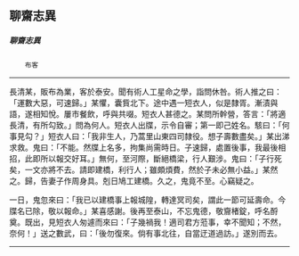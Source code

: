 

## 聊齋志異

##### 聊齋志異
　　`布客`

* * *

長清某，販布為業，客於泰安。聞有術人工星命之學，詣問休咎。術人推之曰：「運數大惡，可速歸。」某懼，囊貲北下。途中遇一短衣人，似是隸胥。漸漬與語，遂相知悅。屢市餐飲，呼與共啜。短衣人甚德之。某問所幹營，答言：「將適長清，有所勾致。」問為何人。短衣人出牒，示令自審；第一即己姓名。駭曰：「何事見勾？」短衣人曰：「我非生人，乃蒿里山東四司隸役。想子壽數盡矣。」某出涕求救。鬼曰：「不能。然牒上名多，拘集尚需時日。子速歸，處置後事，我最後相招，此即所以報交好耳。」無何，至河際，斷絕橋梁，行人艱涉。鬼曰：「子行死矣，一文亦將不去。請即建橋，利行人；雖頗煩費，然於子未必無小益。」某然之。歸，告妻子作周身具。剋日鳩工建橋。久之，鬼竟不至。心竊疑之。

一日，鬼忽來曰：「我已以建橋事上報城隍，轉達冥司矣，謂此一節可延壽命。今牒名已除，敬以報命。」某喜感謝。後再至泰山，不忘鬼德，敬齎楮錠，呼名酹奠。既出，見短衣人匆遽而來曰：「子幾禍我！適司君方蒞事，幸不聞知；不然，奈何！」送之數武，曰：「後勿復來。倘有事北往，自當迂道過訪。」遂別而去。

* * *

